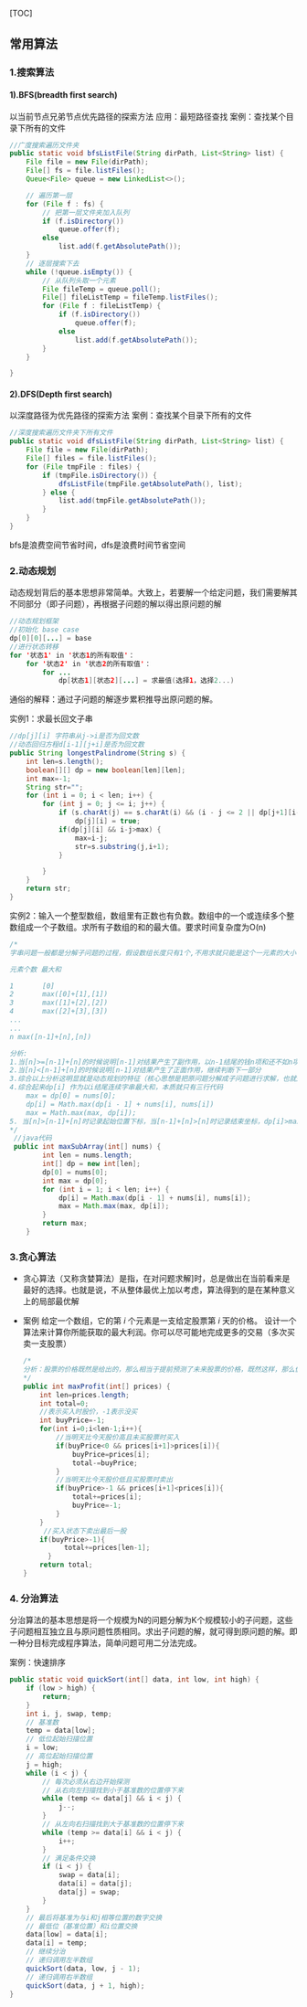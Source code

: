[TOC]

## 常用算法

### 1.搜索算法

#### 1).BFS(breadth first search)

以当前节点兄弟节点优先路径的探索方法
应用：最短路径查找
案例：查找某个目录下所有的文件

```java
//广度搜索遍历文件夹
public static void bfsListFile(String dirPath, List<String> list) {
    File file = new File(dirPath);
    File[] fs = file.listFiles();
    Queue<File> queue = new LinkedList<>();

    // 遍历第一层
    for (File f : fs) {
        // 把第一层文件夹加入队列
        if (f.isDirectory())
            queue.offer(f);
        else
            list.add(f.getAbsolutePath());
    }
    // 逐层搜索下去
    while (!queue.isEmpty()) {
        // 从队列头取一个元素
        File fileTemp = queue.poll();
        File[] fileListTemp = fileTemp.listFiles();
        for (File f : fileListTemp) {
            if (f.isDirectory())
                queue.offer(f);
            else
                list.add(f.getAbsolutePath());
        }
    }

}
```

#### 2).DFS(Depth  first search)

以深度路径为优先路径的探索方法
案例：查找某个目录下所有的文件

```java
//深度搜索遍历文件夹下所有文件
public static void dfsListFile(String dirPath, List<String> list) {
    File file = new File(dirPath);
    File[] files = file.listFiles();
    for (File tmpFile : files) {
        if (tmpFile.isDirectory()) {
            dfsListFile(tmpFile.getAbsolutePath(), list);
        } else {
            list.add(tmpFile.getAbsolutePath());
        }
    }
}
```

bfs是浪费空间节省时间，dfs是浪费时间节省空间

### 2.动态规划

动态规划背后的基本思想非常简单。大致上，若要解一个给定问题，我们需要解其不同部分（即子问题），再根据子问题的解以得出原问题的解 

```java
//动态规划框架
//初始化 base case
dp[0][0][...] = base
//进行状态转移
for '状态1' in '状态1的所有取值'：
    for '状态2' in '状态2的所有取值'：
        for ...
            dp[状态1][状态2][...] = 求最值(选择1，选择2...)
```

通俗的解释：通过子问题的解逐步累积推导出原问题的解。

实例1：求最长回文子串

```java
//dp[j][i] 字符串从j->i是否为回文数
//动态回归方程d[i-1][j+i]是否为回文数
public String longestPalindrome(String s) {
    int len=s.length();
    boolean[][] dp = new boolean[len][len];
    int max=-1;
    String str="";
    for (int i = 0; i < len; i++) {
        for (int j = 0; j <= i; j++) {
            if (s.charAt(j) == s.charAt(i) && (i - j <= 2 || dp[j+1][i-1]))
                dp[j][i] = true;
            if(dp[j][i] && i-j>max) {
                max=i-j;
                str=s.substring(j,i+1);
            }

        }
    }
    return str;
}
```

实例2：输入一个整型数组，数组里有正数也有负数。数组中的一个或连续多个整数组成一个子数组。求所有子数组的和的最大值。要求时间复杂度为O(n)

```java
/*
字串问题一般都是分解子问题的过程，假设数组长度只有1个,不用求就只能是这个一元素的大小了，如果是2个元素，3个元素呢

元素个数 最大和

1 		[0]
2 		max([0]+[1],[1])
3 		max([1]+[2],[2])
4 		max([2]+[3],[3])
...
...
n max([n-1]+[n],[n])

分析:
1.当[n]>=[n-1]+[n]的时候说明[n-1]对结果产生了副作用，以n-1结尾的钱n项和还不如n项大，那么n项就作为起点位置了
2.当[n]<[n-1]+[n]的时候说明[n-1]对结果产生了正面作用，继续判断下一部分
3.综合以上分析这明显就是动态规划的特征（核心思想是把原问题分解成子问题进行求解，也就是分治的思想）
4.综合起来dp[i] 作为以i结尾连续字串最大和，本质就只有三行代码
	max = dp[0] = nums[0];
	dp[i] = Math.max(dp[i - 1] + nums[i], nums[i])
	max = Math.max(max, dp[i]);
5. 当[n]>[n-1]+[n]时记录起始位置下标，当[n-1]+[n]>[n]时记录结束坐标，dp[i]>max时，则记录最大和
*/
 //java代码
 public int maxSubArray(int[] nums) {
        int len = nums.length;
        int[] dp = new int[len];
        dp[0] = nums[0];
        int max = dp[0];
        for (int i = 1; i < len; i++) {
            dp[i] = Math.max(dp[i - 1] + nums[i], nums[i]);
            max = Math.max(max, dp[i]);
        }
        return max;
    }

```



### 3.贪心算法

+ 贪心算法（又称贪婪算法）是指，在对问题求解]时，总是做出在当前看来是最好的选择。也就是说，不从整体最优上加以考虑，算法得到的是在某种意义上的局部最优解

+ 案例
给定一个数组，它的第 *i* 个元素是一支给定股票第 *i* 天的价格。
设计一个算法来计算你所能获取的最大利润。你可以尽可能地完成更多的交易（多次买卖一支股票）

    ```java
  /*
  分析：股票的价格既然是给出的，那么相当于提前预测了未来股票的价格，既然这样，那么假设明天股价比今天高，就买入，假设明天价格比今天低就卖出
  */
  public int maxProfit(int[] prices) {
        int len=prices.length;
        int total=0;
        //表示买入时股价，-1表示没买
        int buyPrice=-1;
        for(int i=0;i<len-1;i++){
            //当明天比今天股价高且未买股票时买入
            if(buyPrice<0 && prices[i+1]>prices[i]){
                buyPrice=prices[i];
                total-=buyPrice;
            }
            //当明天比今天股价低且买股票时卖出
            if(buyPrice>-1 && prices[i+1]<prices[i]){
                total+=prices[i];
                buyPrice=-1;
            }
        }
         //买入状态下卖出最后一股
        if(buyPrice>-1){
              total+=prices[len-1];
          }
        return total;
  }
    ```

### 4. 分治算法 

 分治算法的基本思想是将一个规模为N的问题分解为K个规模较小的子问题，这些子问题相互独立且与原问题性质相同。求出子问题的解，就可得到原问题的解。即一种分目标完成程序算法，简单问题可用二分法完成。 

案例：快速排序

```java
public static void quickSort(int[] data, int low, int high) {
    if (low > high) {
        return;
    }
    int i, j, swap, temp;
    // 基准数
    temp = data[low];
    // 低位起始扫描位置
    i = low;
    // 高位起始扫描位置
    j = high;
    while (i < j) {
        // 每次必须从右边开始探测
        // 从右向左扫描找到小于基准数的位置停下来
        while (temp <= data[j] && i < j) {
            j--;
        }
        // 从左向右扫描找到大于基准数的位置停下来
        while (temp >= data[i] && i < j) {
            i++;
        }
        // 满足条件交换
        if (i < j) {
            swap = data[i];
            data[i] = data[j];
            data[j] = swap;
        }
    }
    // 最后将基准为与i和j相等位置的数字交换
    // 最低位（基准位置）和i位置交换
    data[low] = data[i];
    data[i] = temp;
    // 继续分治
    // 递归调用左半数组
    quickSort(data, low, j - 1);
    // 递归调用右半数组
    quickSort(data, j + 1, high);
}
```


